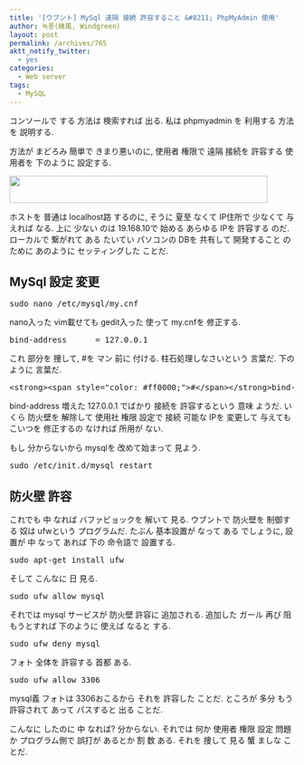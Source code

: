 ```yaml
---
title: '[ウブント] MySql 遠隔 接続 許容すること &#8211; PhpMyAdmin 使用'
author: 녹풍(綠風, Windgreen)
layout: post
permalink: /archives/765
aktt_notify_twitter:
  - yes
categories:
  - Web server
tags:
  - MySQL
---
```

コンソールで する 方法は 検索すれば 出る. 私は phpmyadmin を 利用する 方法を 説明する.

方法が まどろみ 簡単で きまり悪いのに, 使用者 権限で 遠隔 接続を 許容する 使用者を 下のように 設定する.

<img src="http://dl.dropbox.com/u/15546257/blog/mytory/mysql_%EC%9B%90%EA%B2%A9%EC%A0%91%EC%86%8D_%EC%82%AC%EC%9A%A9%EA%B6%8C%ED%95%9C.jpg" alt="" height="48" width="456" />

ホストを 普通は localhost路 するのに, そうに 夏至 なくて IP住所で 少なくて 与えれば なる. 上に 少ない のは 19.168.10で 始める あらゆる IPを 許容する のだ. ローカルで 繋がれて ある たいてい パソコンの DBを 共有して 開発すること のために あのように セッティングした ことだ.

## MySql 設定 変更

<pre>sudo nano /etc/mysql/my.cnf</pre>

nano入った vim載せても gedit入った 使って my.cnfを 修正する.

<pre>bind-address      = 127.0.0.1</pre>

これ 部分を 捜して, #を マン 前に 付ける. 柱石処理しなさいという 言葉だ. 下のように 言葉だ.

<pre>&lt;strong&gt;&lt;span style="color: #ff0000;"&gt;#&lt;/span&gt;&lt;/strong&gt;bind-address      = 127.0.0.1</pre>

bind-address 増えた 127.0.0.1 でばかり 接続を 許容するという 意味 ようだ. いくら 防火壁を 解除して 使用社 権限 設定で 接続 可能な IPを 変更して 与えても こいつを 修正するの なければ 所用が ない.

もし 分からないから mysqlを 改めて始まって 見よう.

<pre>sudo /etc/init.d/mysql restart</pre>

## 防火壁 許容

これでも 中 なれば バファビョックを 解いて 見る. ウブントで 防火壁を 制御する 奴は ufwという プログラムだ. たぶん 基本設置が なって ある でしょうに, 設置が 中 なって あれば 下の 命令語で 設置する.

<pre>sudo apt-get install ufw</pre>

そして こんなに 日 見る.

<pre>sudo ufw allow mysql</pre>

それでは mysql サービスが 防火壁 許容に 追加される. 追加した ガール 再び 阻もうとすれば 下のように 使えば なると する.

<pre>sudo ufw deny mysql</pre>

フォト 全体を 許容する 首都 ある.

<pre>sudo ufw allow 3306</pre>

mysql義 フォトは 3306おこるから それを 許容した ことだ. ところが 多分 もう 許容されて あって パスすると 出る ことだ.

こんなに したのに 中 なれば? 分からない. それでは 何か 使用者 権限 設定 問題か プログラム側で 誤打が あるとか 割 数 ある. それを 捜して 見る 蟹 ましな ことだ.